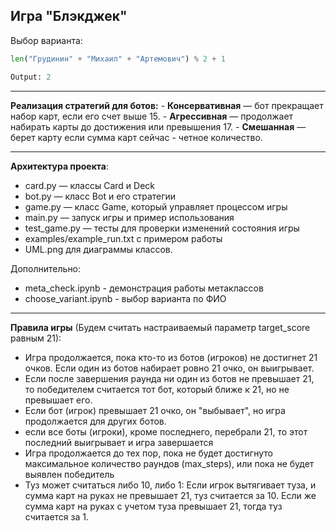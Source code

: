 ## Игра "Блэкджек"

Выбор варианта:
```py
len("Грудинин" + "Михаил" + "Артемович") % 2 + 1

Output: 2
```

---

**Реализация стратегий для ботов:**
     - **Консервативная** — бот прекращает набор карт, если его счет выше 15.
     - **Агрессивная** — продолжает набирать карты до достижения или превышения 17.
     - **Смешанная** — берет карту если сумма карт сейчас - четное количество.

---

**Архитектура проекта**:

- card.py — классы Card и Deck
- bot.py — класс Bot и его стратегии
- game.py — класс Game, который управляет процессом игры
- main.py — запуск игры и пример использования
- test_game.py — тесты для проверки изменений состояния игры
- examples/example_run.txt с примером работы
- UML.png для диаграммы классов.

Дополнительно:
   - meta_check.ipynb - демонстрация работы метаклассов
   - choose_variant.ipynb - выбор варианта по ФИО

---

**Правила игры** (Будем считать настраиваемый параметр target_score равным 21):

- Игра продолжается, пока кто-то из ботов (игроков) не достигнет 21 очков. Если один из ботов набирает ровно 21 очко, он выигрывает.
- Если после завершения раунда ни один из ботов не превышает 21, то победителем считается тот бот, который ближе к 21, но не превышает его.
- Если бот (игрок) превышает 21 очко, он "выбывает", но игра продолжается для других ботов.
- если все боты (игроки), кроме последнего, перебрали 21, то этот последний выигрывает и игра завершается
- Игра продолжается до тех пор, пока не будет достигнуто максимальное количество раундов (max_steps), или пока не будет выявлен победитель
- Туз может считаться либо 10, либо 1: Если игрок вытягивает туза, и сумма карт на руках не превышает 21, туз считается за 10. Если же сумма карт на руках с учетом туза превышает 21, тогда туз считается за 1.






